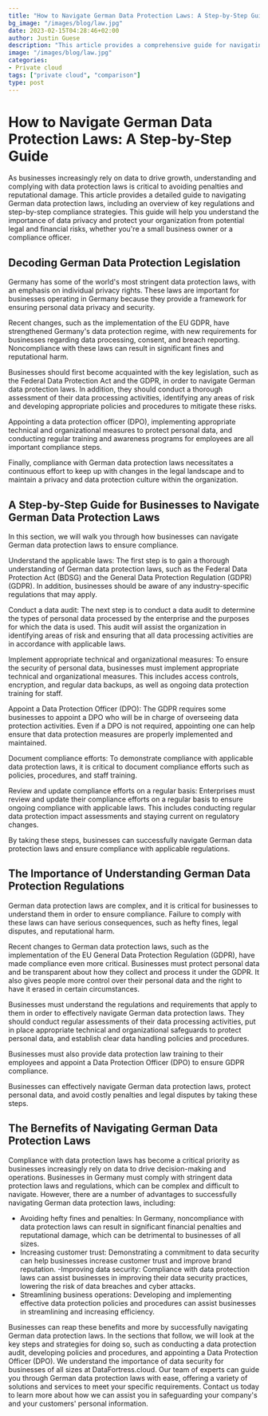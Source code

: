```yaml
---
title: "How to Navigate German Data Protection Laws: A Step-by-Step Guide"
bg_image: "/images/blog/law.jpg"
date: 2023-02-15T04:28:46+02:00
author: Justin Guese
description: "This article provides a comprehensive guide for navigating German data protection laws, including an overview of key regulations and step-by-step strategies for compliance."
image: "/images/blog/law.jpg"
categories:
- Private cloud
tags: ["private cloud", "comparison"]
type: post
---
```


# How to Navigate German Data Protection Laws: A Step-by-Step Guide

As businesses increasingly rely on data to drive growth, understanding and complying with data protection laws is critical to avoiding penalties and reputational damage. This article provides a detailed guide to navigating German data protection laws, including an overview of key regulations and step-by-step compliance strategies. This guide will help you understand the importance of data privacy and protect your organization from potential legal and financial risks, whether you're a small business owner or a compliance officer.

## Decoding German Data Protection Legislation

Germany has some of the world's most stringent data protection laws, with an emphasis on individual privacy rights. These laws are important for businesses operating in Germany because they provide a framework for ensuring personal data privacy and security.

Recent changes, such as the implementation of the EU GDPR, have strengthened Germany's data protection regime, with new requirements for businesses regarding data processing, consent, and breach reporting. Noncompliance with these laws can result in significant fines and reputational harm.

Businesses should first become acquainted with the key legislation, such as the Federal Data Protection Act and the GDPR, in order to navigate German data protection laws. In addition, they should conduct a thorough assessment of their data processing activities, identifying any areas of risk and developing appropriate policies and procedures to mitigate these risks.

Appointing a data protection officer (DPO), implementing appropriate technical and organizational measures to protect personal data, and conducting regular training and awareness programs for employees are all important compliance steps.

Finally, compliance with German data protection laws necessitates a continuous effort to keep up with changes in the legal landscape and to maintain a privacy and data protection culture within the organization.

## A Step-by-Step Guide for Businesses to Navigate German Data Protection Laws

In this section, we will walk you through how businesses can navigate German data protection laws to ensure compliance.

Understand the applicable laws: The first step is to gain a thorough understanding of German data protection laws, such as the Federal Data Protection Act (BDSG) and the General Data Protection Regulation (GDPR) (GDPR). In addition, businesses should be aware of any industry-specific regulations that may apply.

Conduct a data audit: The next step is to conduct a data audit to determine the types of personal data processed by the enterprise and the purposes for which the data is used. This audit will assist the organization in identifying areas of risk and ensuring that all data processing activities are in accordance with applicable laws.

Implement appropriate technical and organizational measures: To ensure the security of personal data, businesses must implement appropriate technical and organizational measures. This includes access controls, encryption, and regular data backups, as well as ongoing data protection training for staff.

Appoint a Data Protection Officer (DPO): The GDPR requires some businesses to appoint a DPO who will be in charge of overseeing data protection activities. Even if a DPO is not required, appointing one can help ensure that data protection measures are properly implemented and maintained.

Document compliance efforts: To demonstrate compliance with applicable data protection laws, it is critical to document compliance efforts such as policies, procedures, and staff training.

Review and update compliance efforts on a regular basis: Enterprises must review and update their compliance efforts on a regular basis to ensure ongoing compliance with applicable laws. This includes conducting regular data protection impact assessments and staying current on regulatory changes.

By taking these steps, businesses can successfully navigate German data protection laws and ensure compliance with applicable regulations.

## The Importance of Understanding German Data Protection Regulations

German data protection laws are complex, and it is critical for businesses to understand them in order to ensure compliance. Failure to comply with these laws can have serious consequences, such as hefty fines, legal disputes, and reputational harm.

Recent changes to German data protection laws, such as the implementation of the EU General Data Protection Regulation (GDPR), have made compliance even more critical. Businesses must protect personal data and be transparent about how they collect and process it under the GDPR. It also gives people more control over their personal data and the right to have it erased in certain circumstances.

Businesses must understand the regulations and requirements that apply to them in order to effectively navigate German data protection laws. They should conduct regular assessments of their data processing activities, put in place appropriate technical and organizational safeguards to protect personal data, and establish clear data handling policies and procedures.

Businesses must also provide data protection law training to their employees and appoint a Data Protection Officer (DPO) to ensure GDPR compliance.

Businesses can effectively navigate German data protection laws, protect personal data, and avoid costly penalties and legal disputes by taking these steps.

## The Bernefits of Navigating German Data Protection Laws

Compliance with data protection laws has become a critical priority as businesses increasingly rely on data to drive decision-making and operations. Businesses in Germany must comply with stringent data protection laws and regulations, which can be complex and difficult to navigate. However, there are a number of advantages to successfully navigating German data protection laws, including:

- Avoiding hefty fines and penalties: In Germany, noncompliance with data protection laws can result in significant financial penalties and reputational damage, which can be detrimental to businesses of all sizes.
- Increasing customer trust: Demonstrating a commitment to data security can help businesses increase customer trust and improve brand reputation.
-Improving data security: Compliance with data protection laws can assist businesses in improving their data security practices, lowering the risk of data breaches and cyber attacks.
- Streamlining business operations: Developing and implementing effective data protection policies and procedures can assist businesses in streamlining and increasing efficiency.

Businesses can reap these benefits and more by successfully navigating German data protection laws. In the sections that follow, we will look at the key steps and strategies for doing so, such as conducting a data protection audit, developing policies and procedures, and appointing a Data Protection Officer (DPO). We understand the importance of data security for businesses of all sizes at DataFortress.cloud. Our team of experts can guide you through German data protection laws with ease, offering a variety of solutions and services to meet your specific requirements. Contact us today to learn more about how we can assist you in safeguarding your company's and your customers' personal information.




